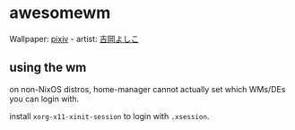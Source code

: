 # awesomewm

Wallpaper: [pixiv](https://www.pixiv.net/en/artworks/72896341) - artist: [吉岡よしこ](https://www.pixiv.net/en/users/277982)

## using the wm

on non-NixOS distros, home-manager cannot actually set which WMs/DEs you can login with.

install `xorg-x11-xinit-session` to login with `.xsession`.
